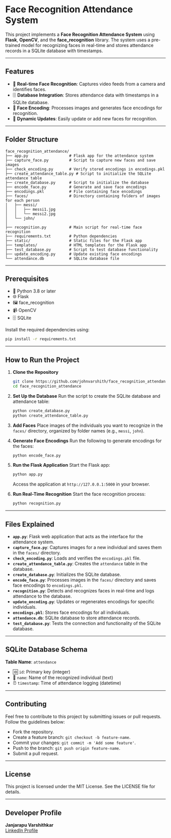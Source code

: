 # Face Recognition Attendance System

This project implements a **Face Recognition Attendance System** using **Flask**, **OpenCV**, and the **face_recognition** library. The system uses a pre-trained model for recognizing faces in real-time and stores attendance records in a SQLite database with timestamps.

---

## Features

- 🎥 **Real-time Face Recognition**: Captures video feeds from a camera and identifies faces.
- 🗄️ **Database Integration**: Stores attendance data with timestamps in a SQLite database.
- 📁 **Face Encoding**: Processes images and generates face encodings for recognition.
- 🔄 **Dynamic Updates**: Easily update or add new faces for recognition.

---

## Folder Structure

```plaintext
face_recognition_attendance/
├── app.py                  # Flask app for the attendance system
├── capture_face.py         # Script to capture new faces and save images
├── check_encoding.py       # Verify stored encodings in encodings.pkl
├── create_attendance_table.py # Script to initialize the SQLite attendance table
├── create_database.py      # Script to initialize the database
├── encode_face.py          # Generate and save face encodings
├── encodings.pkl           # File containing face encodings
├── faces/                  # Directory containing folders of images for each person
│   ├── messi/
│   │   ├── messi1.jpg
│   │   └── messi2.jpg
│   └── john/
│     
├── recognition.py          # Main script for real-time face recognition
├── requirements.txt        # Python dependencies
├── static/                 # Static files for the Flask app
├── templates/              # HTML templates for the Flask app
├── test_database.py        # Script to test database functionality
├── update_encoding.py      # Update existing face encodings
└── attendance.db           # SQLite database file
```

---

## Prerequisites

- 🐍 Python 3.8 or later
- 🌐 Flask
- 🖼️ face_recognition
- 📹 OpenCV
- 🗄️ SQLite

Install the required dependencies using:

```bash
pip install -r requirements.txt
```

---

## How to Run the Project

1. **Clone the Repository**

   ```bash
   git clone https://github.com/johnvarshith/face_recognition_attendance.git
   cd face_recognition_attendance
   ```

2. **Set Up the Database**
   Run the script to create the SQLite database and attendance table:

   ```bash
   python create_database.py
   python create_attendance_table.py
   ```

3. **Add Faces**
   Place images of the individuals you want to recognize in the `faces/` directory, organized by folder names (e.g., `messi`, `john`).

4. **Generate Face Encodings**
   Run the following to generate encodings for the faces:

   ```bash
   python encode_face.py
   ```

5. **Run the Flask Application**
   Start the Flask app:

   ```bash
   python app.py
   ```

   Access the application at `http://127.0.0.1:5000` in your browser.

6. **Run Real-Time Recognition**
   Start the face recognition process:

   ```bash
   python recognition.py
   ```

---

## Files Explained

- **`app.py`**: Flask web application that acts as the interface for the attendance system.
- **`capture_face.py`**: Captures images for a new individual and saves them in the `faces/` directory.
- **`check_encoding.py`**: Loads and verifies the `encodings.pkl` file.
- **`create_attendance_table.py`**: Creates the `attendance` table in the database.
- **`create_database.py`**: Initializes the SQLite database.
- **`encode_face.py`**: Processes images in the `faces/` directory and saves face encodings to `encodings.pkl`.
- **`recognition.py`**: Detects and recognizes faces in real-time and logs attendance to the database.
- **`update_encoding.py`**: Updates or regenerates encodings for specific individuals.
- **`encodings.pkl`**: Stores face encodings for all individuals.
- **`attendance.db`**: SQLite database to store attendance records.
- **`test_database.py`**: Tests the connection and functionality of the SQLite database.

---

## SQLite Database Schema

**Table Name**: `attendance`

- 🆔 `id`: Primary key (integer)
- 🧍 `name`: Name of the recognized individual (text)
- ⏰ `timestamp`: Time of attendance logging (datetime)

---

## Contributing

Feel free to contribute to this project by submitting issues or pull requests. Follow the guidelines below:

- Fork the repository.
- Create a feature branch: `git checkout -b feature-name`.
- Commit your changes: `git commit -m 'Add some feature'`.
- Push to the branch: `git push origin feature-name`.
- Submit a pull request.

---

## License

This project is licensed under the MIT License. See the LICENSE file for details.

---

## Developer Profile

**Janjarapu Varshithkar**  
[LinkedIn Profile](https://www.linkedin.com/in/janjarapu-varshithkar-927020271)

